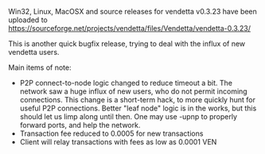 Win32, Linux, MacOSX and source releases for vendetta v0.3.23 have been uploaded to
https://sourceforge.net/projects/vendetta/files/Vendetta/vendetta-0.3.23/

This is another quick bugfix release, trying to deal with the influx of new vendetta users.

Main items of note:

* P2P connect-to-node logic changed to reduce timeout a bit.  The network saw a huge influx of new users, who do not permit incoming connections.  This change is a short-term hack, to more quickly hunt for useful P2P connections.  Better "leaf node" logic is in the works, but this should let us limp along until then.  One may use -upnp to properly forward ports, and help the network.
* Transaction fee reduced to 0.0005 for new transactions
* Client will relay transactions with fees as low as 0.0001 VEN
